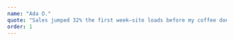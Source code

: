 ```yaml
---
name: "Ada O."
quote: "Sales jumped 32% the first week—site loads before my coffee does."
order: 1
---
```

